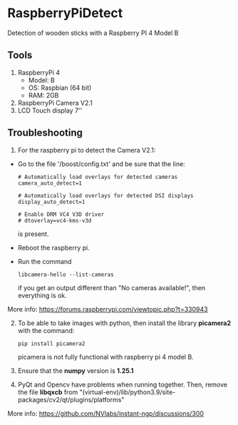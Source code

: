 # RaspberryPiDetect
Detection of wooden sticks with a Raspberry PI 4 Model B

## Tools

1. RaspberryPi 4
   * Model: B
   * OS: Raspbian (64 bit)
   * RAM: 2GB
2. RaspberryPi Camera V2.1
3. LCD Touch display 7''

## Troubleshooting

1. For the raspberry pi to detect the Camera V2.1:
* Go to the file '/boost/config.txt' and be sure that the line:

    ```
    # Automatically load overlays for detected cameras
    camera_auto_detect=1

    # Automatically load overlays for detected DSI displays
    display_auto_detect=1

    # Enable DRM VC4 V3D driver
    # dtoverlay=vc4-kms-v3d
    ```

    is present.

* Reboot the raspberry pi.
* Run the command 
    ```
    libcamera-hello --list-cameras
    ```
    if you get an output different than "No cameras available!", then everything is ok.

More info: https://forums.raspberrypi.com/viewtopic.php?t=330943

2. To be able to take images with python, then install the library **picamera2** with the command:
   ```
   pip install picamera2
   ```
   picamera is not fully functional with raspberry pi 4 model B.

3. Ensure that the **numpy** version is **1.25.1**

4. PyQt and Opencv have problems when running together. Then, remove the file __libqxcb__ from 
"(virtual-env)/lib/python3.9/site-packages/cv2/qt/plugins/platforms"

More info: https://github.com/NVlabs/instant-ngp/discussions/300 
